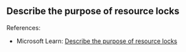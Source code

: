 ## Describe the purpose of resource locks

References:

* Microsoft Learn: [Describe the purpose of resource locks](https://learn.microsoft.com/en-us/training/modules/describe-features-tools-azure-for-governance-compliance/4-describe-purpose-of-resource-locks)
